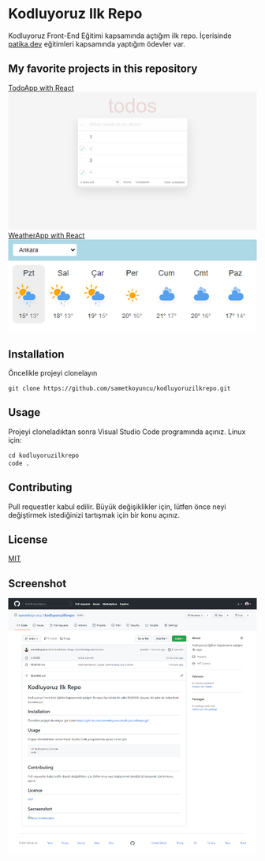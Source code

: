 # Kodluyoruz Ilk Repo

Kodluyoruz Front-End Eğitimi kapsamında açtığım ilk repo. İçerisinde [patika.dev](patika.dev) eğitimleri kapsamında yaptığım ödevler var.

## My favorite projects in this repository
[TodoApp with React](https://github.com/sametkoyuncu/kodluyoruzilkrepo/tree/main/react/odev-2-todo-app)
![TodoApp with React](https://raw.githubusercontent.com/sametkoyuncu/kodluyoruzilkrepo/main/screenshots/react-odev-2-todo-list.png)
[WeatherApp with React](https://github.com/sametkoyuncu/kodluyoruzilkrepo/tree/main/react/odev-3-weekly-weather-app)
![WeatherApp with React](https://raw.githubusercontent.com/sametkoyuncu/kodluyoruzilkrepo/main/screenshots/react-odev-3-weather-app.png)

## Installation

Öncelikle projeyi clonelayın
```
git clone https://github.com/sametkoyuncu/kodluyoruzilkrepo.git
```

## Usage

Projeyi cloneladıktan sonra Visual Studio Code programında açınız.
Linux için:

```
cd kodluyoruzilkrepo
code .
```

## Contributing

Pull requestler kabul edilir. Büyük değişiklikler için, lütfen önce neyi değiştirmek istediğinizi tartışmak için bir konu açınız.

## License

[MIT](https://choosealicense.com/licenses/mit/)

## Screenshot

![Repo Screeenshot](https://github.com/sametkoyuncu/kodluyoruzilkrepo/blob/main/screenshots/screencapture-github-sametkoyuncu-kodluyoruzilkrepo-2021-10-09-16_07_15.png?raw=true)
